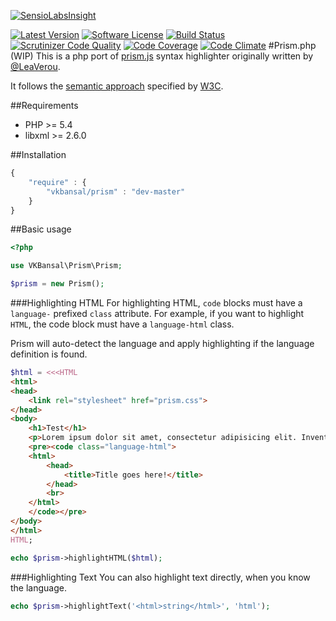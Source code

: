 [![SensioLabsInsight](https://insight.sensiolabs.com/projects/aa72708a-2b29-4316-aa02-febeca97970b/big.png)](https://insight.sensiolabs.com/projects/aa72708a-2b29-4316-aa02-febeca97970b)

[![Latest Version](https://img.shields.io/packagist/v/vkbansal/prism.php.svg?style=flat-square)](https://packagist.org/packages/vkbansal/prism.php)
[![Software License](http://img.shields.io/badge/License-BSD--3-brightgreen.svg?style=flat-square)](LICENSE)
[![Build Status](https://img.shields.io/travis/vkbansal/prism.php.svg?style=flat-square)](https://travis-ci.org/vkbansal/prism.php)
[![Scrutinizer Code Quality](https://img.shields.io/scrutinizer/g/vkbansal/prism.php.svg?style=flat-square)](https://scrutinizer-ci.com/g/vkbansal/prism.php/?branch=master)
[![Code Coverage](https://img.shields.io/scrutinizer/coverage/g/vkbansal/prism.php.svg?style=flat-square)](https://scrutinizer-ci.com/g/vkbansal/prism.php/?branch=master)
[![Code Climate](https://img.shields.io/codeclimate/github/vkbansal/prism.php.svg?style=flat-square)](https://codeclimate.com/github/vkbansal/prism.php)
#Prism.php (WIP)
This is a php port of [prism.js](https://github.com/LeaVerou/prism) syntax highlighter originally written by [@LeaVerou](http://github.com/LeaVerou).

It follows the [semantic approach](http://www.w3.org/TR/html5/text-level-semantics.html#the-code-element) specified by [W3C](http://www.w3.org/).

##Requirements
- PHP >= 5.4
- libxml >= 2.6.0

##Installation
```js
{
    "require" : {
        "vkbansal/prism" : "dev-master"
    }
}
```

##Basic usage

```php
<?php

use VKBansal\Prism\Prism;

$prism = new Prism();
```

###Highlighting HTML
For highlighting HTML, `code` blocks must have a `language-` prefixed `class` attribute. For example, if you want to highlight `HTML`, the code block must have a `language-html` class.

Prism will auto-detect the language and apply highlighting if the language definition is found.
```php
$html = <<<HTML
<html>
<head>
    <link rel="stylesheet" href="prism.css">
</head>
<body>
    <h1>Test</h1>
    <p>Lorem ipsum dolor sit amet, consectetur adipisicing elit. Inventore laboriosam, magni facilis accusantium officia tenetur <code>voluptatum</code> voluptatem incidunt minus, corporis vel in sed veniam architecto? Doloremque nam excepturi pariatur, harum?</p>
    <pre><code class="language-html">
    <html>
        <head>
            <title>Title goes here!</title>
        </head>
        <br>
    </html>
    </code></pre>
</body>
</html>
HTML;

echo $prism->highlightHTML($html);
```

###Highlighting Text
You can also highlight text directly, when you know the language.
```php
echo $prism->highlightText('<html>string</html>', 'html');
```
